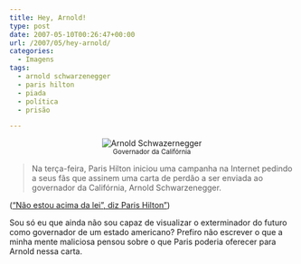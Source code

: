 ```yaml
---
title: Hey, Arnold!
type: post
date: 2007-05-10T00:26:47+00:00
url: /2007/05/hey-arnold/
categories:
  - Imagens
tags:
  - arnold schwarzenegger
  - paris hilton
  - piada
  - política
  - prisão

---
```

<p style="text-align:center;">
  <img src='https://i1.wp.com/tiagomadeira.com/wp-content/uploads/2007/05/arnold.jpg?w=604' alt='Arnold Schwazernegger' data-recalc-dims="1" /><br /><small>Governador da Califórnia</small>
</p>

> Na terça-feira, Paris Hilton iniciou uma campanha na Internet pedindo a seus fãs que assinem uma carta de perdão a ser enviada ao governador da Califórnia, Arnold Schwarzenegger.

([“Não estou acima da lei”, diz Paris Hilton”][1])

Sou só eu que ainda não sou capaz de visualizar o exterminador do futuro como governador de um estado americano? Prefiro não escrever o que a minha mente maliciosa pensou sobre o que Paris poderia oferecer para Arnold nessa carta.

 [1]: http://exclusivo.terra.com.br/interna/0,,OI1604015-EI1118,00.html

